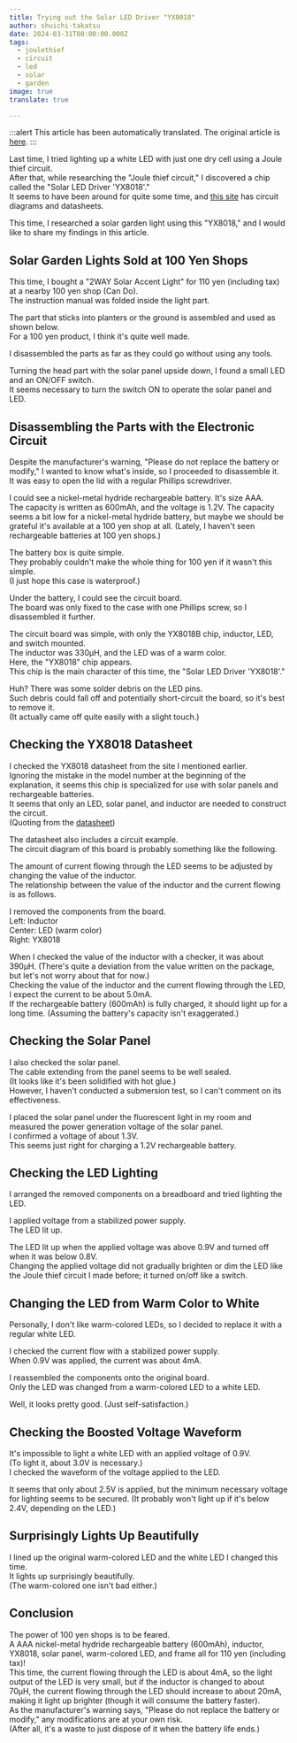 ```yaml
---
title: Trying out the Solar LED Driver "YX8018"
author: shuichi-takatsu
date: 2024-03-31T00:00:00.000Z
tags:
  - joulethief
  - circuit
  - led
  - solar
  - garden
image: true
translate: true

---
```


:::alert
This article has been automatically translated.
The original article is [here](https://developer.mamezou-tech.com/blogs/2024/03/31/solar-garden-light-by-joule-thief-circuit/).
:::



Last time, I tried lighting up a white LED with just one dry cell using a Joule thief circuit.  
After that, while researching the "Joule thief circuit," I discovered a chip called the "Solar LED Driver 'YX8018'."  
It seems to have been around for quite some time, and [this site](https://github.com/mcauser/YX8018-solar-led-driver) has circuit diagrams and datasheets.

This time, I researched a solar garden light using this "YX8018," and I would like to share my findings in this article.

## Solar Garden Lights Sold at 100 Yen Shops

This time, I bought a "2WAY Solar Accent Light" for 110 yen (including tax) at a nearby 100 yen shop (Can Do).  
The instruction manual was folded inside the light part.  

The part that sticks into planters or the ground is assembled and used as shown below.  
For a 100 yen product, I think it's quite well made.  

I disassembled the parts as far as they could go without using any tools.  

Turning the head part with the solar panel upside down, I found a small LED and an ON/OFF switch.  
It seems necessary to turn the switch ON to operate the solar panel and LED.  

## Disassembling the Parts with the Electronic Circuit

Despite the manufacturer's warning, "Please do not replace the battery or modify," I wanted to know what's inside, so I proceeded to disassemble it.  
It was easy to open the lid with a regular Phillips screwdriver.  

I could see a nickel-metal hydride rechargeable battery. It's size AAA.  
The capacity is written as 600mAh, and the voltage is 1.2V. The capacity seems a bit low for a nickel-metal hydride battery, but maybe we should be grateful it's available at a 100 yen shop at all. (Lately, I haven't seen rechargeable batteries at 100 yen shops.)

The battery box is quite simple.  
They probably couldn't make the whole thing for 100 yen if it wasn't this simple.  
(I just hope this case is waterproof.)

Under the battery, I could see the circuit board.  
The board was only fixed to the case with one Phillips screw, so I disassembled it further.  

The circuit board was simple, with only the YX8018B chip, inductor, LED, and switch mounted.  
The inductor was 330μH, and the LED was of a warm color.  
Here, the "YX8018" chip appears.  
This chip is the main character of this time, the "Solar LED Driver 'YX8018'."  

Huh? There was some solder debris on the LED pins.  
Such debris could fall off and potentially short-circuit the board, so it's best to remove it.  
(It actually came off quite easily with a slight touch.)  

## Checking the YX8018 Datasheet

I checked the YX8018 datasheet from the site I mentioned earlier.  
Ignoring the mistake in the model number at the beginning of the explanation, it seems this chip is specialized for use with solar panels and rechargeable batteries.  
It seems that only an LED, solar panel, and inductor are needed to construct the circuit.  
(Quoting from the [datasheet](https://github.com/mcauser/YX8018-solar-led-driver/blob/master/datasheets/YX8018-datasheet-2.pdf))  

The datasheet also includes a circuit example.  
The circuit diagram of this board is probably something like the following.  

The amount of current flowing through the LED seems to be adjusted by changing the value of the inductor.  
The relationship between the value of the inductor and the current flowing is as follows.  

I removed the components from the board.  
Left: Inductor  
Center: LED (warm color)  
Right: YX8018  

When I checked the value of the inductor with a checker, it was about 390μH. (There's quite a deviation from the value written on the package, but let's not worry about that for now.)  
Checking the value of the inductor and the current flowing through the LED, I expect the current to be about 5.0mA.  
If the rechargeable battery (600mAh) is fully charged, it should light up for a long time. (Assuming the battery's capacity isn't exaggerated.)

## Checking the Solar Panel

I also checked the solar panel.  
The cable extending from the panel seems to be well sealed.  
(It looks like it's been solidified with hot glue.)  
However, I haven't conducted a submersion test, so I can't comment on its effectiveness.  

I placed the solar panel under the fluorescent light in my room and measured the power generation voltage of the solar panel.  
I confirmed a voltage of about 1.3V.  
This seems just right for charging a 1.2V rechargeable battery.  

## Checking the LED Lighting

I arranged the removed components on a breadboard and tried lighting the LED.  

I applied voltage from a stabilized power supply.  
The LED lit up.  

The LED lit up when the applied voltage was above 0.9V and turned off when it was below 0.8V.  
Changing the applied voltage did not gradually brighten or dim the LED like the Joule thief circuit I made before; it turned on/off like a switch.  

## Changing the LED from Warm Color to White

Personally, I don't like warm-colored LEDs, so I decided to replace it with a regular white LED.  

I checked the current flow with a stabilized power supply.  
When 0.9V was applied, the current was about 4mA.  

I reassembled the components onto the original board.  
Only the LED was changed from a warm-colored LED to a white LED.  

Well, it looks pretty good. (Just self-satisfaction.)

## Checking the Boosted Voltage Waveform

It's impossible to light a white LED with an applied voltage of 0.9V.  
(To light it, about 3.0V is necessary.)  
I checked the waveform of the voltage applied to the LED.  

It seems that only about 2.5V is applied, but the minimum necessary voltage for lighting seems to be secured. (It probably won't light up if it's below 2.4V, depending on the LED.)

## Surprisingly Lights Up Beautifully

I lined up the original warm-colored LED and the white LED I changed this time.  
It lights up surprisingly beautifully.  
(The warm-colored one isn't bad either.)  

## Conclusion

The power of 100 yen shops is to be feared.  
A AAA nickel-metal hydride rechargeable battery (600mAh), inductor, YX8018, solar panel, warm-colored LED, and frame all for 110 yen (including tax)!  
This time, the current flowing through the LED is about 4mA, so the light output of the LED is very small, but if the inductor is changed to about 70μH, the current flowing through the LED should increase to about 20mA, making it light up brighter (though it will consume the battery faster).  
As the manufacturer's warning says, "Please do not replace the battery or modify," any modifications are at your own risk.  
(After all, it's a waste to just dispose of it when the battery life ends.)
